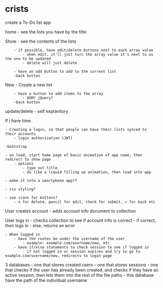 # crists

create a To-Do list app

home - see the lists you have by the title

Show - see the contents of the lists

        - if possible, have edit/delete buttons next to each array value
            - when edit, it'll just turn the array value it's next to as the one to be updated
            - delete will just delete
        
        - have an add button to add to the current list
        -back button

New - Create a new list

        - have a button to add items to the array
            - DOM? jQuery?
        -back button


update/delete - self explanitory

If i have time 

    - Creating a login, so that people can have their lists synced to their accounts
        - login authorization (JWT)

    -bootstrap

    - on load, start home page of basic animation of app name, then redirect to show page
        - options
            - type out title
            - do like a liquid filling up animation, then load into app

    - make it into a smartphone app?? 

    - css styling?

    - use icons for buttons?
        - x for delete, pencil for edit, check for submit, < for back etc



User creates account
    - adds account info document to collection

User logs in
    - checks collection to see if account info is correct
        - if correct, then logs in
        - else, returns an error

    - When logged in
        - have the routes be under the username of the user
            - example: example.com/username/new, etc
        - have if/else statements to check session to see if logged in
            - if not logged in or session expires and try to go to example.com/username/new, redirects to login page


3 databases
    - one that stores created users
    - one that stores sessions
    - one that checks if the user has already been created, and checks if they have
    an active session, then lets them into the rest of the file paths
        - this database have the path of the individual username